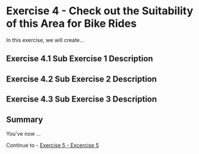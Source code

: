 # Exercise 4 - Check out the Suitability of this Area for Bike Rides

In this exercise, we will create...

## Exercise 4.1 Sub Exercise 1 Description <a name="subex1"></a>

## Exercise 4.2 Sub Exercise 2 Description <a name="subex2"></a>

## Exercise 4.3 Sub Exercise 3 Description <a name="subex3"></a>

## Summary

You've now ...

Continue to - [Exercise 5 - Excercise 5 ](../ex5/README.md)